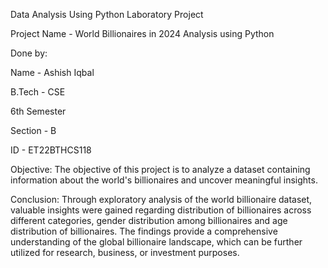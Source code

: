 Data Analysis Using Python Laboratory Project

Project Name - World Billionaires in 2024 Analysis using Python

Done by:

Name - Ashish Iqbal

B.Tech - CSE

6th Semester

Section - B

ID - ET22BTHCS118

Objective: The objective of this project is to analyze a dataset containing information about the world's billionaires and uncover meaningful insights.

Conclusion: Through exploratory analysis of the world billionaire dataset, valuable insights were gained regarding distribution of billionaires across different categories, gender distribution among billionaires and age distribution of billionaires. The findings provide a comprehensive understanding of the global billionaire landscape, which can be further utilized for research, business, or investment purposes.

